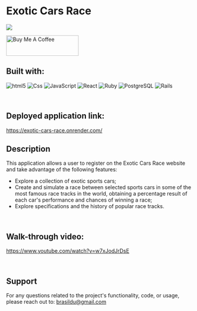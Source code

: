 # Exotic Cars Race

![](https://visitor-badge.glitch.me/badge?page_id=puneethreddyhc.onlineadv)

<a href="https://www.buymeacoffee.com/brasildu" target="_blank"><img src="https://cdn.buymeacoffee.com/buttons/v2/default-yellow.png" alt="Buy Me A Coffee" width="195" height="55"></a>

## Built with:
<img alt="html5" src="https://img.shields.io/badge/HTML5-E34F26?style=for-the-badge&logo=html5&logoColor=white" /> <img alt="Css" src="https://img.shields.io/badge/CSS-239120?&style=for-the-badge&logo=css3&logoColor=white" /> <img alt="JavaScript" src="https://img.shields.io/badge/JavaScript-323330?style=for-the-badge&logo=javascript&logoColor=F7DF1E" /> <img alt="React" src="https://img.shields.io/badge/React-20232A?style=for-the-badge&logo=react&logoColor=61DAFB" /> <img alt="Ruby" src="https://img.shields.io/badge/Ruby-CC342D?style=for-the-badge&logo=ruby&logoColor=white" /> <img alt="PostgreSQL" src="https://img.shields.io/badge/PostgreSQL-316192?style=for-the-badge&logo=postgresql&logoColor=white" /> <img alt="Rails" src="https://img.shields.io/badge/Ruby_on_Rails-CC0000?style=for-the-badge&logo=ruby-on-rails&logoColor=white" />  

<br/>

## Deployed application link:
https://exotic-cars-race.onrender.com/

## Description
This application allows a user to register on the Exotic Cars Race website and take advantage of the following features:
- Explore a collection of exotic sports cars;
- Create and simulate a race between selected sports cars in some of the most famous race tracks in the world, obtaining a percentage result of each car's performance and chances of winning a race;
- Explore specifications and the history of popular race tracks.

<br/>

## Walk-through video:
https://www.youtube.com/watch?v=w7xJodJrDsE

<br/>

## Support
For any questions related to the project's functionality, code, or usage, please reach out to:
brasildu@gmail.com


